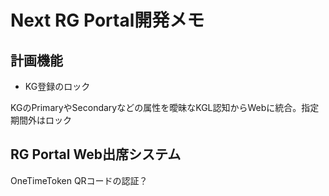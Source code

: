 # Next RG Portal開発メモ

## 計画機能

- KG登録のロック

KGのPrimaryやSecondaryなどの属性を曖昧なKGL認知からWebに統合。指定期間外はロック

## RG Portal Web出席システム

OneTimeToken QRコードの認証？
